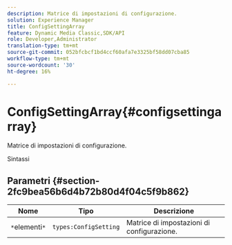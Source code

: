 ```yaml
---
description: Matrice di impostazioni di configurazione.
solution: Experience Manager
title: ConfigSettingArray
feature: Dynamic Media Classic,SDK/API
role: Developer,Administrator
translation-type: tm+mt
source-git-commit: 052bfcbcf1bd4ccf60afa7e3325bf58dd07cba85
workflow-type: tm+mt
source-wordcount: '30'
ht-degree: 16%

---
```



# ConfigSettingArray{#configsettingarray}

Matrice di impostazioni di configurazione.

Sintassi

## Parametri {#section-2fc9bea56b6d4b72b80d4f04c5f9b862}

| Nome | Tipo | Descrizione |
|---|---|---|
| `*`elementi`*` | `types:ConfigSetting` | Matrice di impostazioni di configurazione. |

